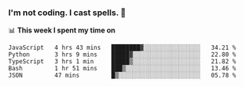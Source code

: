 ### I'm not coding. I cast spells. 🎩

📊 **This week I spent my time on**
<!--START_SECTION:waka-->
```text
JavaScript   4 hrs 43 mins   ████████▓░░░░░░░░░░░░░░░░   34.21 % 
Python       3 hrs 9 mins    █████▓░░░░░░░░░░░░░░░░░░░   22.80 % 
TypeScript   3 hrs 1 min     █████▒░░░░░░░░░░░░░░░░░░░   21.82 % 
Bash         1 hr 51 mins    ███▒░░░░░░░░░░░░░░░░░░░░░   13.46 % 
JSON         47 mins         █▒░░░░░░░░░░░░░░░░░░░░░░░   05.78 % 
```
<!--END_SECTION:waka-->
